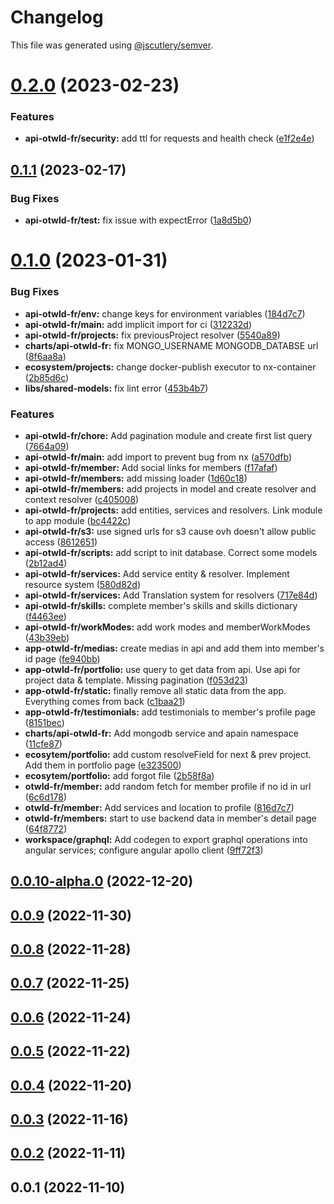 # Changelog

This file was generated using [@jscutlery/semver](https://github.com/jscutlery/semver).

# [0.2.0](https://github.com/otwld/ecosystem/compare/apps-api-otwld-fr-0.1.1...apps-api-otwld-fr-0.2.0) (2023-02-23)


### Features

* **api-otwld-fr/security:** add ttl for requests and health check ([e1f2e4e](https://github.com/otwld/ecosystem/commit/e1f2e4e9ec9f28ef2dc215974fff5eca3e6c0977))



## [0.1.1](https://github.com/otwld/ecosystem/compare/apps-api-otwld-fr-0.1.0...apps-api-otwld-fr-0.1.1) (2023-02-17)


### Bug Fixes

* **api-otwld-fr/test:** fix issue with expectError ([1a8d5b0](https://github.com/otwld/ecosystem/commit/1a8d5b05d954435324d59e6752bd48240c1faf57))



# [0.1.0](https://github.com/otwld/ecosystem/compare/apps-api-otwld-fr-0.0.10-alpha.0...apps-api-otwld-fr-0.1.0) (2023-01-31)


### Bug Fixes

* **api-otwld-fr/env:** change keys for environment variables ([184d7c7](https://github.com/otwld/ecosystem/commit/184d7c7b7435260a67a45f402080d6710a9af777))
* **api-otwld-fr/main:** add implicit import for ci ([312232d](https://github.com/otwld/ecosystem/commit/312232d6cf151b70f14fa7668953754f2cbb71a5))
* **api-otwld-fr/projects:** fix previousProject resolver ([5540a89](https://github.com/otwld/ecosystem/commit/5540a89d1657ddb6f25370a2bf9b4699bdd4b03c))
* **charts/api-otwld-fr:** fix MONGO_USERNAME MONGODB_DATABSE url ([8f6aa8a](https://github.com/otwld/ecosystem/commit/8f6aa8a92736866ba424f6e4aa09e88e82716048))
* **ecosystem/projects:** change docker-publish executor to nx-container ([2b85d6c](https://github.com/otwld/ecosystem/commit/2b85d6ce9ba11aa048ce4cb04f5b127d4b775ed5))
* **libs/shared-models:** fix lint error ([453b4b7](https://github.com/otwld/ecosystem/commit/453b4b78e18c6fc3c1742596f30e6feed0f8ffd2))


### Features

* **api-otwld-fr/chore:** Add pagination module and create first list query ([7664a09](https://github.com/otwld/ecosystem/commit/7664a09daf23f5ced2f11a218a7aae6d71e45a5b))
* **api-otwld-fr/main:** add import to prevent bug from nx ([a570dfb](https://github.com/otwld/ecosystem/commit/a570dfb36a42c8a973643afdc0c8ad7b4712ea93))
* **api-otwld-fr/member:** Add social links for members ([f17afaf](https://github.com/otwld/ecosystem/commit/f17afaf42a868d5c77ee52877da09a3363f6f23a))
* **api-otwld-fr/members:** add  missing loader ([1d60c18](https://github.com/otwld/ecosystem/commit/1d60c18e96dc521358bdd4dc120ac7d89a34dd34))
* **api-otwld-fr/members:** add projects in model and create resolver and context resolver ([c405008](https://github.com/otwld/ecosystem/commit/c4050084115d192b183ee7ba370d779ac45d9f32))
* **api-otwld-fr/projects:** add entities, services and resolvers. Link module to app module ([bc4422c](https://github.com/otwld/ecosystem/commit/bc4422cdc9a96c4e3f23e52c47702624537d8598))
* **api-otwld-fr/s3:** use signed urls for s3 cause ovh doesn't allow public access ([8612651](https://github.com/otwld/ecosystem/commit/8612651e83142140a0d6519cd25e559f1673d568))
* **api-otwld-fr/scripts:** add script to init database. Correct some models ([2b12ad4](https://github.com/otwld/ecosystem/commit/2b12ad4de46dc7f31c35f5f39b9d1de462925c26))
* **api-otwld-fr/services:** Add service entity & resolver. Implement resource system ([580d82d](https://github.com/otwld/ecosystem/commit/580d82d8bb39c4970ea01858d24d98da25fc12ad))
* **api-otwld-fr/services:** Add Translation system for resolvers ([717e84d](https://github.com/otwld/ecosystem/commit/717e84d77e8403b083b5df11ac9bc2dcd916c924))
* **api-otwld-fr/skills:** complete member's skills and skills dictionary ([f4463ee](https://github.com/otwld/ecosystem/commit/f4463ee2f9da75c20bb96f557847d58d401be234))
* **api-otwld-fr/workModes:** add work modes and memberWorkModes ([43b39eb](https://github.com/otwld/ecosystem/commit/43b39ebabf42808536464da15d0b542062d8f28c))
* **app-otwld-fr/medias:** create medias in api and add them into member's id page ([fe940bb](https://github.com/otwld/ecosystem/commit/fe940bbf1b4ac3db0566c5bc7ae962723371de2c))
* **app-otwld-fr/portfolio:** use query to get data from api. Use api for project data & template. Missing pagination ([f053d23](https://github.com/otwld/ecosystem/commit/f053d23a3835b521c5db04ccf2c72bceb06d8eb2))
* **app-otwld-fr/static:** finally remove all static data from the app. Everything comes from back ([c1baa21](https://github.com/otwld/ecosystem/commit/c1baa216e7c76cb8531abbd8f6f5958498dd2e9f))
* **app-otwld-fr/testimonials:** add testimonials to member's profile page ([8151bec](https://github.com/otwld/ecosystem/commit/8151bec2134a75eb48b0b7ad98cbfe96bac36177))
* **charts/api-otwld-fr:** Add mongodb service and apain namespace ([11cfe87](https://github.com/otwld/ecosystem/commit/11cfe87d109202cab83087f8396cf4e38a93db96))
* **ecosytem/portfolio:** add custom resolveField for next & prev project. Add them in portfolio page ([e323500](https://github.com/otwld/ecosystem/commit/e323500564d150a354cf983a8ba729cf727a9508))
* **ecosytem/portfolio:** add forgot file ([2b58f8a](https://github.com/otwld/ecosystem/commit/2b58f8a06f40b1f0a2101d00dd25a8e9ab8506d0))
* **otwld-fr/member:** add random fetch for member profile if no id in url ([6c6d178](https://github.com/otwld/ecosystem/commit/6c6d17856e955dd56858f1cd5d7db457884fba20))
* **otwld-fr/member:** Add services and location to profile ([816d7c7](https://github.com/otwld/ecosystem/commit/816d7c78e96e6c6acce04d370b5a83f79a441136))
* **otwld-fr/members:** start to use backend data in member's detail page ([64f8772](https://github.com/otwld/ecosystem/commit/64f87725e4587be66728666d9802edd4573d7640))
* **workspace/graphql:** Add codegen to export graphql operations into angular services; configure angular apollo client ([9ff72f3](https://github.com/otwld/ecosystem/commit/9ff72f35548719b120b34a65aac91f94b0737c45))



## [0.0.10-alpha.0](https://github.com/otwld/ecosystem/compare/apps-api-otwld-fr-0.0.9...apps-api-otwld-fr-0.0.10-alpha.0) (2022-12-20)



## [0.0.9](https://github.com/otwld/ecosystem/compare/apps-api-otwld-fr-0.0.8...apps-api-otwld-fr-0.0.9) (2022-11-30)



## [0.0.8](https://github.com/otwld/ecosystem/compare/apps-api-otwld-fr-0.0.7...apps-api-otwld-fr-0.0.8) (2022-11-28)



## [0.0.7](https://github.com/otwld/ecosystem/compare/apps-api-otwld-fr-0.0.6...apps-api-otwld-fr-0.0.7) (2022-11-25)



## [0.0.6](https://github.com/otwld/ecosystem/compare/apps-api-otwld-fr-0.0.5...apps-api-otwld-fr-0.0.6) (2022-11-24)



## [0.0.5](https://github.com/otwld/ecosystem/compare/apps-api-otwld-fr-0.0.4...apps-api-otwld-fr-0.0.5) (2022-11-22)



## [0.0.4](https://github.com/otwld/ecosystem/compare/apps-api-otwld-fr-0.0.3...apps-api-otwld-fr-0.0.4) (2022-11-20)



## [0.0.3](https://github.com/otwld/ecosystem/compare/apps-api-otwld-fr-0.0.2...apps-api-otwld-fr-0.0.3) (2022-11-16)



## [0.0.2](https://github.com/otwld/ecosystem/compare/apps-api-otwld-fr-0.0.1...apps-api-otwld-fr-0.0.2) (2022-11-11)



## 0.0.1 (2022-11-10)
